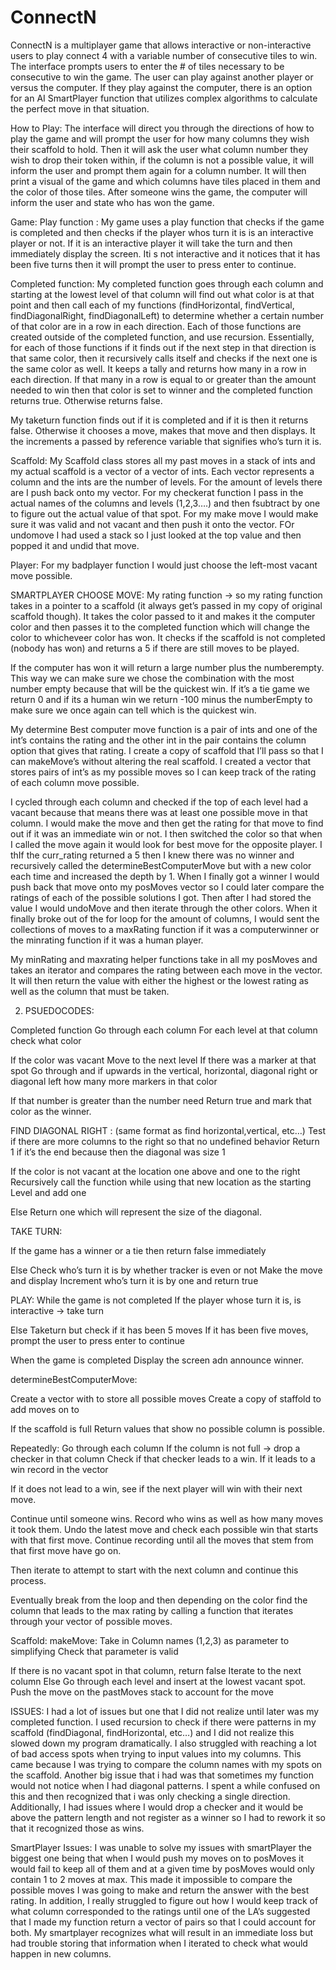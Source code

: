 # ConnectN
ConnectN is a multiplayer game that allows interactive or non-interactive users to play connect 4 with a variable number of consecutive tiles to win. The interface prompts users to enter the # of tiles necessary to be consecutive to win the game. The user can play against another player or versus the computer. If they play against the computer, there is an option for an AI SmartPlayer function that utilizes complex algorithms to calculate the perfect move in that situation. 

How to Play:
The interface will direct you through the directions of how to play the game and will prompt the user for how many columns they wish their scaffold to hold. Then it will ask the user what column number they wish to drop their token within, if the column is not a possible value, it will inform the user and prompt them again for a column number. It will then print a visual of the game and which columns have tiles placed in them and the color of those tiles. After someone wins the game, the computer will inform the user and state who has won the game.

Game: 
Play function : My game uses a play function that checks if the game is completed and then checks if the player whos turn it is is an interactive player or not. If it is an interactive player it will take the turn and then immediately display the screen. Iti s not interactive and it notices that it has been five turns then it will prompt the user to press enter to continue. 

Completed function: My completed function goes through each column and starting at the lowest level of that column will find out what color is at that point and then call each of my functions (findHorizontal, findVertical, findDiagonalRight, findDiagonalLeft) to determine whether a certain number of that color are in a row in each direction. Each of those functions are created outside of the completed function, and use recursion. Essentially, for each of those functions if it finds out if the next step in that direction is that same color, then it recursively calls itself and checks if the next one is the same color as well. It keeps a tally and returns how many in a row in each direction. If that many in a row is equal to or greater than the amount needed to win then that color is set to winner and the completed function returns true. Otherwise returns false. 

My taketurn function finds out if it is completed and if it is then it returns false. Otherwise it chooses a move, makes that move and then displays. It the increments a passed by reference variable that signifies who’s turn it is. 

Scaffold:
My Scaffold class stores all my past moves in a stack of ints and my actual scaffold is a vector of a vector of ints. Each vector represents a column and the ints are the number of levels. For the amount of levels there are I push back onto my vector. For my checkerat function I pass in the actual names of the columns and levels (1,2,3….) and then fsubtract by one to figure out the actual value of that spot. For my make move I would make sure it was valid and not vacant and then push it onto the vector. FOr undomove I had used a stack so I just looked at the top value and then popped it and undid that move. 

Player:
For my badplayer function I would just choose the left-most vacant move possible.
 
SMARTPLAYER CHOOSE MOVE:
My rating function -> so my rating function takes in a pointer to a scaffold (it always get’s passed in my copy of original scaffold though). It takes the color passed to it and makes it the computer color and then passes it to the completed function which will change the color to whicheveer color has won. It checks if the scaffold is not completed (nobody has won) and returns a 5 if there are still moves to be played. 

If the computer has won it will return a large number plus the numberempty. This way we can make sure we chose the combination with the most number empty because that will be the quickest win. If it’s a tie game we return 0 and if its a human win we return -100 minus the numberEmpty to make sure we once again can tell which is the quickest win.


My determine Best computer move function is a pair of ints and one of the int’s contains the rating and the other int in the pair contains the column option that gives that rating. I create a copy of scaffold that I’ll pass so that I can makeMove’s without altering the real scaffold. I created a vector that stores pairs of int’s as my possible moves so I can keep track of the rating of each column move possible. 

I cycled through each column and checked if the top of each level had a vacant because that means there was at least one possible move in that column. I would make the move and then get the rating for that move to find out if it was an immediate win or not. I then switched the color so that when I called the move again it would look for best move for the opposite player. I thIf the curr_rating returned a 5 then I knew there was no winner and recursively called the determineBestComputerMove but with a new color each time and increased the depth by 1. When I finally got a winner I would push back that move onto my posMoves vector so I could later compare the ratings of each of the possible solutions I got. Then after I had stored the value I would undoMove and then iterate through the other colors. When it finally broke out of the for loop for the amount of columns, I would sent the collections of moves to a maxRating function if it was a computerwinner or the minrating function if it was a human player.

My minRating and maxrating helper functions take in all my posMoves and takes an iterator and compares the rating between each move in the vector. It will then return the value with either the highest or the lowest rating as well as the column that must be taken. 

2. PSUEDOCODES:

Completed function
Go through each column
	For each level at that column check what color 

If the color was vacant
	Move to the next level 
If there was a marker at that spot
	Go through and if upwards in the vertical, horizontal, diagonal right or diagonal left how many more markers in that color

If that number is greater than the number need 
	Return true and mark that color as the winner.


FIND DIAGONAL RIGHT : (same format as find horizontal,vertical, etc…)
Test if there are more columns to the right so that no undefined behavior
Return 1 if it’s the end because then the diagonal was size 1

If the color is not vacant at the location one above and one to the right 
	Recursively call the function while using that new location as the starting Level and add one

Else 
	Return one which will represent the size of the diagonal. 


TAKE TURN:

If the game has a winner or a tie then return false immediately

Else 
	Check who’s turn it is by whether tracker is even or not
	Make the move and display
	Increment who’s turn it is by one and return true


PLAY:
While the game is not completed
	If the player whose turn it is, is interactive -> take turn

Else 
	Taketurn but check if it has been 5 moves 
	If it has been five moves, prompt the user to press enter to continue


When the game is completed
	Display the screen adn announce winner.



determineBestComputerMove:

Create a vector with to store all possible moves
Create a copy of staffold to add moves on to

If the scaffold is full 
	Return values that show no possible column is possible.

Repeatedly:
	Go through each column
	If the column is not full -> drop a checker in that column
	Check if that checker leads to a win.
		If it leads to a win record in the vector
	
If it does not lead to a win, see if the next player will win with their next move.

Continue until someone wins.
	Record who wins as well as how many moves it took them. 
	Undo the latest move and check each possible win that starts with that first move. 
	Continue recording until all the moves that stem from that first move have go on. 

Then iterate to attempt to start with the next column and continue this process. 

Eventually break from the loop and then depending on the color find the column that leads to the max rating by calling a function that iterates through your vector of possible moves.

Scaffold: makeMove:
Take in Column names (1,2,3) as parameter to simplifying 
Check that parameter is valid

If there is no vacant spot in that column, return false
	Iterate to the next column
Else 
	Go through each level and insert at the lowest vacant spot.
	Push the move on the pastMoves stack to account for the move

ISSUES:
I had a lot of issues but one that I did not realize until later was my completed function. I used recursion to check if there were patterns in my scaffold (findDiagonal, findHorizontal, etc…) and I did not realize this slowed down my program dramatically. I also struggled with reaching a lot of bad access spots when trying to input values into my columns. This came because I was trying to compare the column names with my spots on the scaffold. Another big issue that i had was that sometimes my function would not notice when I had diagonal patterns. I spent a while confused on this and then recognized that i was only checking a single direction. Additionally, I had issues where I would drop a checker and it would be above the pattern length and not register as a winner so I had to rework it so that it recognized those as wins.

SmartPlayer Issues:
I was unable to solve my issues with smartPlayer the biggest one being that when I would push my moves on to posMoves it would fail to keep all of them and at a given time by posMoves would only contain 1 to 2 moves at max. This made it impossible to compare the possible moves I was going to make and return the answer with the best rating. In addition, I really struggled to figure out how I would keep track of what column corresponded to the ratings until one of the LA’s suggested that I made my function return a vector of pairs so that I could account for both. My smartplayer recognizes what will result in an immediate loss but had trouble storing that information when I iterated to check what would happen in new columns.


